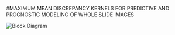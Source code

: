 #MAXIMUM MEAN DISCREPANCY KERNELS FOR PREDICTIVE AND PROGNOSTIC MODELING OF WHOLE SLIDE IMAGES


<img src="workflow.png" alt="Block Diagram"/>
